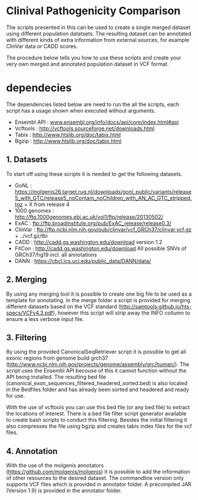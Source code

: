 # Clinival Pathogenicity Comparison

The scripts presented in this can be used to create a single merged dataset using different population datatsets.
The resulting dataset can be annotated with different kinds of extra information from external sources, for example ClinVar data or CADD scores.

The procedure below tells you how to use these scripts and create your very own merged and annotated population dataset in VCF format.

# dependecies
The dependencies listed below are need to run the all the scripts, each script has a usage shown when executed without arguments.  
 - Ensembl API : www.ensembl.org/info/docs/api/core/index.html#api
 - Vcftools : http://vcftools.sourceforge.net/downloads.html
 - Tabix : http://www.htslib.org/doc/tabix.html
 - Bgzip : http://www.htslib.org/doc/tabix.html


## 1. Datasets
To start off using these scripts it is needed to get the following datasets.
 - GoNL : https://molgenis26.target.rug.nl/downloads/gonl_public/variants/release5_with_GTC/release5_noContam_noChildren_with_AN_AC_GTC_stripped.tgz + X from release 4
 - 1000 genomes : http://ftp.1000genomes.ebi.ac.uk/vol1/ftp/release/20130502/
 - ExAC : ftp://ftp.broadinstitute.org/pub/ExAC_release/release0.3/
 - ClinVar : ftp://ftp.ncbi.nlm.nih.gov/pub/clinvar/vcf_GRCh37/clinvar.vcf.gz + ../vcf.gz/tbi
 - CADD : http://cadd.gs.washington.edu/download version 1.2
 - FitCon : http://cadd.gs.washington.edu/download All possible SNVs of GRCh37/hg19 incl. all annotations
 - DANN : https://cbcl.ics.uci.edu/public_data/DANN/data/

## 2. Merging
 By using any merging tool it is possible to create one big file to be used as a template for annotating.
 In the merge folder a script is provided for merging different datasets based on the VCF standard (http://samtools.github.io/hts-specs/VCFv4.3.pdf), however this script will strip away the INFO collumn to ensure a less verbose input file.

## 3. Filtering
 By using the provided CanonicalSeqRetriever script it is possible to get all exonic regions from genome build grch37 (http://www.ncbi.nlm.nih.gov/projects/genome/assembly/grc/human/). 
 The script uses the Ensembl API becouse of this it cannot function without the API being installed. The resulting bed file (canonical_exon_sequences_filtered_headered_sorted.bed) is also located in the Bedfiles folder and has already been sorted and headered and ready for use.
 
 With the use of vcftools you can use this bed file (or any bed file) to extract the locations of interest.
 There is a bed file filter script generator available to create bash scripts to conduct this filtering.
 Besides the initial filtering it also compresses the file using bgzip and creates tabix index files for the vcf files.
 
## 4. Annotation
 With the use of the molgenis annotators (https://github.com/molgenis/molgenis) it is possible to add the information of other resources to the desired dataset.
 The commandline version only supports VCF files which is provided in annotator folder. A precompiled JAR (Version 1.9) is provided in the annotator folder.
 


 
